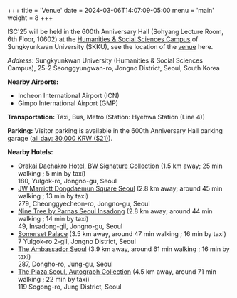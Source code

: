 +++
title = 'Venue'
date = 2024-03-06T14:07:09-05:00
menu = 'main'
weight = 8
+++

ISC'25 will be held in the 600th Anniversary Hall (Sohyang Lecture Room, 6th Floor, 10602) at the [Humanities & Social Sciences Campus](https://hall.skku.edu/Hall/LectureRoom_2021.jsp) of Sungkyunkwan University (SKKU), see the location of the [venue](https://maps.app.goo.gl/1gQDiddstpWQT63H9) here.

_Address_: Sungkyunkwan University (Humanities & Social Sciences Campus), 25-2 Seonggyungwan-ro, Jongno District, Seoul, South Korea

**Nearby Airports:**

-   Incheon International Airport (ICN)
-   Gimpo International Airport (GMP)

**Transportation:** Taxi, Bus, Metro (Station: Hyehwa Station (Line 4))

**Parking:** Visitor parking is available in the 600th Anniversary Hall parking garage ([all day: 30,000 KRW ($21)](https://www.skku.edu/eng/About/campusinfo/parking.do)).

**Nearby Hotels:**

-   [Orakai Daehakro Hotel, BW Signature Collection](https://dh.orakaihotels.com/eng/default.asp) (1.5 km away; 25 min walking ; 5 min by taxi)\
    180, Yulgok-ro, Jongno-gu, Seoul
-   [JW Marriott Dongdaemun Square Seoul](https://www.marriott.com/en-us/hotels/seldp-jw-marriott-dongdaemun-square-seoul/overview/) (2.8 km away; around 45 min walking ; 13 min by taxi)\
    279, Cheonggyecheon-ro, Jongno-gu, Seoul
-   [Nine Tree by Parnas Seoul Insadong](https://www.ninetreehotels.com/nth3/?lang=en) (2.8 km away; around 44 min walking ; 14 min by taxi)\
    49, Insadong-gil, Jongno-gu, Seoul
-   [Somerset Palace](https://www.discoverasr.com/en/somerset-serviced-residence/korea-south/somerset-palace-seoul) (3.5 km away, around 47 min walking ; 16 min by taxi)\
    7 Yulgok-ro 2-gil, Jongno District, Seoul
-   [The Ambassador Seoul](https://www.ambatel.com/theambassador/seoul/en/main.do) (3.9 km away, around 61 min walking ; 16 min by taxi)\
    287, Dongho-ro, Jung-gu, Seoul
-   [The Plaza Seoul, Autograph Collection](https://www.marriott.com/en-us/hotels/selak-the-plaza-seoul-autograph-collection/overview/) (4.5 km away, around 71 min walking ; 22 min by taxi)\
     119 Sogong-ro, Jung District, Seoul
